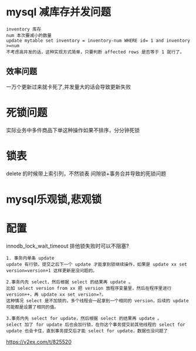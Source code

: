 # mysql 减库存并发问题
```
inventory 库存
num 本次要减小的数量
update mytable set inventory = inventory-num WHERE id= 1 and inventory >=num
不考虑高并发的话，这种实现方式简单，只要判断 affected rows 是否等于 1 就行了。
```
## 效率问题
一万个更新过来就卡死了,并发量大的话会导致更新失败
# 死锁问题
实际业务中多件商品下单这种操作如果不排序，分分钟死锁
# 锁表
delete 的时候带上索引列，不然锁表
间隙锁+事务合并导致的死锁问题
# mysql乐观锁,悲观锁


# 配置
innodb_lock_wait_timeout 排他锁失败时可以不阻塞?

```
1. 事务内单条 update
update 有行锁，提交之后下一个 update 才能拿到锁继续操作，如果是 update xx set version=version+1 这样更新是没问题的。

2.事务内先 select，然后根据 select 的结果再 update 。
比如 select version from xx 把 version 放程序变量里，然后在程序里进行 version++，再 update xx set version=?。
这种情况 select 是不加锁的，多个线程会一起拿到一个相同的 version，后续的 update 可能都是设置了相同的值。

3.事务内先 select for update，然后根据 select 的结果再 update 。
select 加了 for update 后也会加行锁，在你这个事务提交前其他线程的 select for update 也会卡住，直到事务提交后才能 select for update，数据也没问题了
```


https://v2ex.com/t/825520